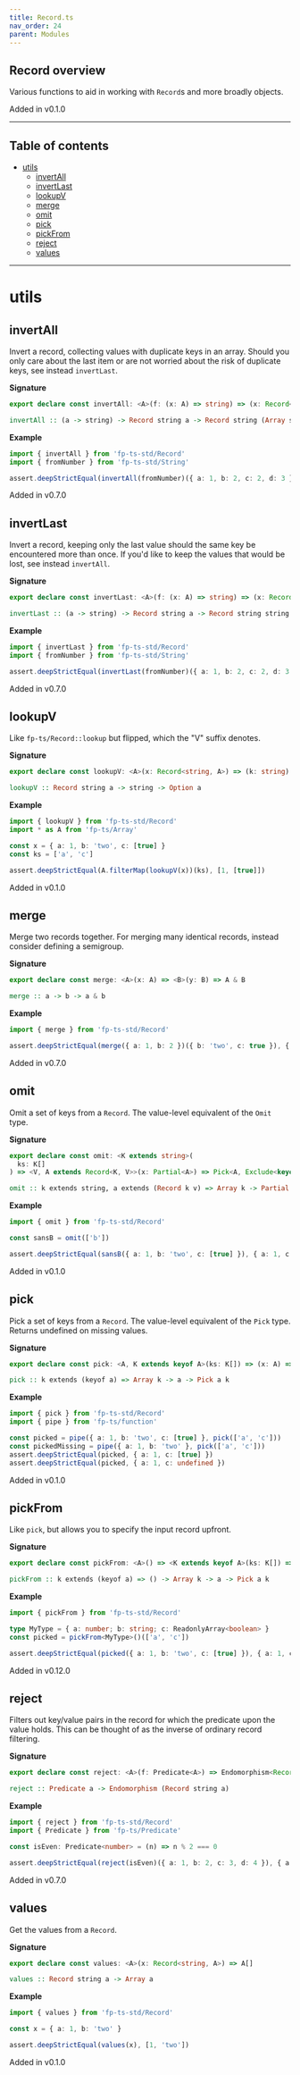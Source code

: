 ```yaml
---
title: Record.ts
nav_order: 24
parent: Modules
---
```


## Record overview

Various functions to aid in working with `Record`s and more broadly objects.

Added in v0.1.0

---

<h2 class="text-delta">Table of contents</h2>

- [utils](#utils)
  - [invertAll](#invertall)
  - [invertLast](#invertlast)
  - [lookupV](#lookupv)
  - [merge](#merge)
  - [omit](#omit)
  - [pick](#pick)
  - [pickFrom](#pickfrom)
  - [reject](#reject)
  - [values](#values)

---

# utils

## invertAll

Invert a record, collecting values with duplicate keys in an array. Should
you only care about the last item or are not worried about the risk of
duplicate keys, see instead `invertLast`.

**Signature**

```ts
export declare const invertAll: <A>(f: (x: A) => string) => (x: Record<string, A>) => Record<string, Array<string>>
```

```hs
invertAll :: (a -> string) -> Record string a -> Record string (Array string)
```

**Example**

```ts
import { invertAll } from 'fp-ts-std/Record'
import { fromNumber } from 'fp-ts-std/String'

assert.deepStrictEqual(invertAll(fromNumber)({ a: 1, b: 2, c: 2, d: 3 }), { '1': ['a'], '2': ['b', 'c'], '3': ['d'] })
```

Added in v0.7.0

## invertLast

Invert a record, keeping only the last value should the same key be
encountered more than once. If you'd like to keep the values that would be
lost, see instead `invertAll`.

**Signature**

```ts
export declare const invertLast: <A>(f: (x: A) => string) => (x: Record<string, A>) => Record<string, string>
```

```hs
invertLast :: (a -> string) -> Record string a -> Record string string
```

**Example**

```ts
import { invertLast } from 'fp-ts-std/Record'
import { fromNumber } from 'fp-ts-std/String'

assert.deepStrictEqual(invertLast(fromNumber)({ a: 1, b: 2, c: 2, d: 3 }), { '1': 'a', '2': 'c', '3': 'd' })
```

Added in v0.7.0

## lookupV

Like `fp-ts/Record::lookup` but flipped, which the "V" suffix denotes.

**Signature**

```ts
export declare const lookupV: <A>(x: Record<string, A>) => (k: string) => Option<A>
```

```hs
lookupV :: Record string a -> string -> Option a
```

**Example**

```ts
import { lookupV } from 'fp-ts-std/Record'
import * as A from 'fp-ts/Array'

const x = { a: 1, b: 'two', c: [true] }
const ks = ['a', 'c']

assert.deepStrictEqual(A.filterMap(lookupV(x))(ks), [1, [true]])
```

Added in v0.1.0

## merge

Merge two records together. For merging many identical records, instead
consider defining a semigroup.

**Signature**

```ts
export declare const merge: <A>(x: A) => <B>(y: B) => A & B
```

```hs
merge :: a -> b -> a & b
```

**Example**

```ts
import { merge } from 'fp-ts-std/Record'

assert.deepStrictEqual(merge({ a: 1, b: 2 })({ b: 'two', c: true }), { a: 1, b: 'two', c: true })
```

Added in v0.7.0

## omit

Omit a set of keys from a `Record`. The value-level equivalent of the `Omit`
type.

**Signature**

```ts
export declare const omit: <K extends string>(
  ks: K[]
) => <V, A extends Record<K, V>>(x: Partial<A>) => Pick<A, Exclude<keyof A, K>>
```

```hs
omit :: k extends string, a extends (Record k v) => Array k -> Partial a -> Pick a (Exclude (keyof a) k)
```

**Example**

```ts
import { omit } from 'fp-ts-std/Record'

const sansB = omit(['b'])

assert.deepStrictEqual(sansB({ a: 1, b: 'two', c: [true] }), { a: 1, c: [true] })
```

Added in v0.1.0

## pick

Pick a set of keys from a `Record`. The value-level equivalent of the `Pick`
type. Returns undefined on missing values.

**Signature**

```ts
export declare const pick: <A, K extends keyof A>(ks: K[]) => (x: A) => Pick<A, K>
```

```hs
pick :: k extends (keyof a) => Array k -> a -> Pick a k
```

**Example**

```ts
import { pick } from 'fp-ts-std/Record'
import { pipe } from 'fp-ts/function'

const picked = pipe({ a: 1, b: 'two', c: [true] }, pick(['a', 'c']))
const pickedMissing = pipe({ a: 1, b: 'two' }, pick(['a', 'c']))
assert.deepStrictEqual(picked, { a: 1, c: [true] })
assert.deepStrictEqual(picked, { a: 1, c: undefined })

```

Added in v0.1.0

## pickFrom

Like `pick`, but allows you to specify the input record upfront.

**Signature**

```ts
export declare const pickFrom: <A>() => <K extends keyof A>(ks: K[]) => (x: A) => Pick<A, K>
```

```hs
pickFrom :: k extends (keyof a) => () -> Array k -> a -> Pick a k
```

**Example**

```ts
import { pickFrom } from 'fp-ts-std/Record'

type MyType = { a: number; b: string; c: ReadonlyArray<boolean> }
const picked = pickFrom<MyType>()(['a', 'c'])

assert.deepStrictEqual(picked({ a: 1, b: 'two', c: [true] }), { a: 1, c: [true] })
```

Added in v0.12.0

## reject

Filters out key/value pairs in the record for which the predicate upon the
value holds. This can be thought of as the inverse of ordinary record
filtering.

**Signature**

```ts
export declare const reject: <A>(f: Predicate<A>) => Endomorphism<Record<string, A>>
```

```hs
reject :: Predicate a -> Endomorphism (Record string a)
```

**Example**

```ts
import { reject } from 'fp-ts-std/Record'
import { Predicate } from 'fp-ts/Predicate'

const isEven: Predicate<number> = (n) => n % 2 === 0

assert.deepStrictEqual(reject(isEven)({ a: 1, b: 2, c: 3, d: 4 }), { a: 1, c: 3 })
```

Added in v0.7.0

## values

Get the values from a `Record`.

**Signature**

```ts
export declare const values: <A>(x: Record<string, A>) => A[]
```

```hs
values :: Record string a -> Array a
```

**Example**

```ts
import { values } from 'fp-ts-std/Record'

const x = { a: 1, b: 'two' }

assert.deepStrictEqual(values(x), [1, 'two'])
```

Added in v0.1.0
